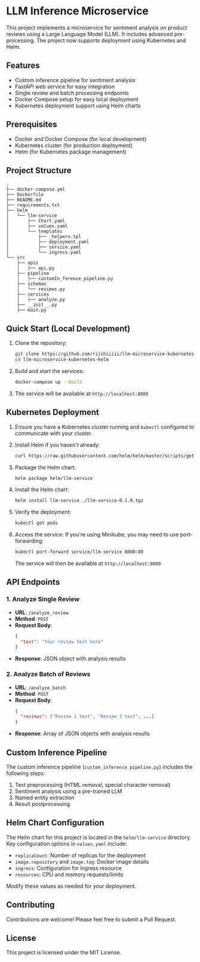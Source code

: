 # LLM Inference Microservice

This project implements a microservice for sentiment analysis on product reviews using a Large Language Model (LLM). It includes advanced pre-processing. The project now supports deployment using Kubernetes and Helm.

## Features

- Custom inference pipeline for sentiment analysis
- FastAPI web service for easy integration
- Single review and batch processing endpoints
- Docker Compose setup for easy local deployment
- Kubernetes deployment support using Helm charts

## Prerequisites

- Docker and Docker Compose (for local development)
- Kubernetes cluster (for production deployment)
- Helm (for Kubernetes package management)

## Project Structure

```
.
├── docker-compose.yml
├── Dockerfile
├── README.md
├── requirements.txt
├── helm
│   └── llm-service
│       ├── Chart.yaml
│       ├── values.yaml
│       └── templates
│           ├── _helpers.tpl
│           ├── deployment.yaml
│           ├── service.yaml
│           └── ingress.yaml
└── src
    ├── apis
    │   ├── api.py
    ├── pipeline
    │   ├── customIn_ference_pipeline.py
    ├── schemas
    │   └── reviews.py
    ├── services
    │   ├── analyze.py
    ├── __init__.py
    ├── main.py
```

## Quick Start (Local Development)

1. Clone the repository:
   ```bash
   git clone https://github.com/riishiiiii/llm-microservice-kubernetes-helm
   cd llm-microservice-kubernetes-helm
   ```

2. Build and start the services:
   ```bash
   docker-compose up --build
   ```

3. The service will be available at `http://localhost:8000`

## Kubernetes Deployment

1. Ensure you have a Kubernetes cluster running and `kubectl` configured to communicate with your cluster.

2. Install Helm if you haven't already:
   ```bash
   curl https://raw.githubusercontent.com/helm/helm/master/scripts/get-helm-3 | bash
   ```

3. Package the Helm chart:
   ```bash
   helm package helm/llm-service
   ```

4. Install the Helm chart:
   ```bash
   helm install llm-service ./llm-service-0.1.0.tgz
   ```

5. Verify the deployment:
   ```bash
   kubectl get pods
   ```

6. Access the service:
   If you're using Minikube, you may need to use port-forwarding:
   ```bash
   kubectl port-forward service/llm-service 8000:80
   ```
   The service will then be available at `http://localhost:8000`

## API Endpoints

### 1. Analyze Single Review

- **URL**: `/analyze_review`
- **Method**: `POST`
- **Request Body**:
  ```json
  {
    "text": "Your review text here"
  }
  ```
- **Response**: JSON object with analysis results

### 2. Analyze Batch of Reviews

- **URL**: `/analyze_batch`
- **Method**: `POST`
- **Request Body**:
  ```json
  {
    "reviews": ["Review 1 text", "Review 2 text", ...]
  }
  ```
- **Response**: Array of JSON objects with analysis results

## Custom Inference Pipeline

The custom inference pipeline (`custom_inference_pipeline.py`) includes the following steps:

1. Text preprocessing (HTML removal, special character removal)
2. Sentiment analysis using a pre-trained LLM
3. Named entity extraction
4. Result postprocessing

## Helm Chart Configuration

The Helm chart for this project is located in the `helm/llm-service` directory. Key configuration options in `values.yaml` include:

- `replicaCount`: Number of replicas for the deployment
- `image.repository` and `image.tag`: Docker image details
- `ingress`: Configuration for Ingress resource
- `resources`: CPU and memory requests/limits

Modify these values as needed for your deployment.

## Contributing

Contributions are welcome! Please feel free to submit a Pull Request.

## License

This project is licensed under the MIT License.